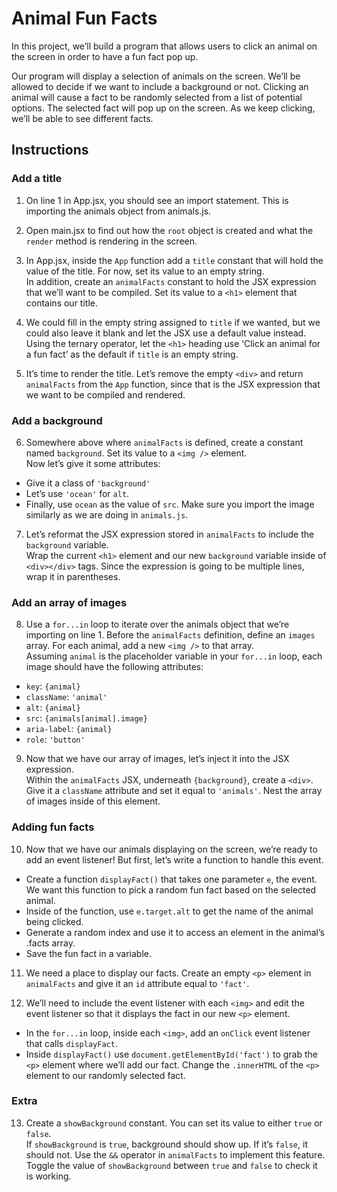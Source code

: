 # Animal Fun Facts

In this project, we’ll build a program that allows users to click an animal on the screen in order to have a fun fact pop up.

Our program will display a selection of animals on the screen. We’ll be allowed to decide if we want to include a background or not. Clicking an animal will cause a fact to be randomly selected from a list of potential options. The selected fact will pop up on the screen. As we keep clicking, we’ll be able to see different facts.

## Instructions

### Add a title

1. On line 1 in App.jsx, you should see an import statement. This is importing the animals object from animals.js.

2. Open main.jsx to find out how the `root` object is created and what the `render` method is rendering in the screen.

3. In App.jsx, inside the `App` function add a `title` constant that will hold the value of the title. For now, set its value to an empty string.\
In addition, create an `animalFacts` constant to hold the JSX expression that we’ll want to be compiled. Set its value to a `<h1>` element that contains our title.

4. We could fill in the empty string assigned to `title` if we wanted, but we could also leave it blank and let the JSX use a default value instead.\
Using the ternary operator, let the `<h1>` heading use ‘Click an animal for a fun fact’ as the default if `title` is an empty string.

5. It’s time to render the title. Let’s remove the empty `<div>` and return `animalFacts` from the `App` function, since that is the JSX expression that we want to be compiled and rendered.

### Add a background

6. Somewhere above where `animalFacts` is defined, create a constant named `background`. Set its value to a `<img />` element.\
Now let’s give it some attributes:
- Give it a class of `'background'`
- Let’s use `'ocean'` for `alt`.
- Finally, use `ocean` as the value of `src`. Make sure you import the image similarly as we are doing in `animals.js`.

7. Let’s reformat the JSX expression stored in `animalFacts` to include the `background` variable.\
Wrap the current `<h1>` element and our new `background` variable inside of `<div></div>` tags. Since the expression is going to be multiple lines, wrap it in parentheses.

### Add an array of images

8. Use a `for...in` loop to iterate over the animals object that we’re importing on line 1. Before the `animalFacts` definition, define an `images` array. For each animal, add a new `<img />` to that array.\
Assuming `animal` is the placeholder variable in your `for...in` loop, each image should have the following attributes:
- `key`: `{animal}`
- `className`: `'animal'`
- `alt`: `{animal}`
- `src`: `{animals[animal].image}`
- `aria-label`: `{animal}`
- `role`: `'button'`

9. Now that we have our array of images, let’s inject it into the JSX expression.\
Within the `animalFacts` JSX, underneath `{background}`, create a `<div>`. Give it a `className` attribute and set it equal to `'animals'`. Nest the array of images inside of this element.

### Adding fun facts

10. Now that we have our animals displaying on the screen, we’re ready to add an event listener! But first, let’s write a function to handle this event.
- Create a function `displayFact()` that takes one parameter `e`, the event. We want this function to pick a random fun fact based on the selected animal.
- Inside of the function, use `e.target.alt` to get the name of the animal being clicked.
- Generate a random index and use it to access an element in the animal’s .facts array.
- Save the fun fact in a variable.

11. We need a place to display our facts. Create an empty `<p>` element in `animalFacts` and give it an `id` attribute equal to `'fact'`.

12. We’ll need to include the event listener with each `<img>` and edit the event listener so that it displays the fact in our new `<p>` element.
- In the `for...in` loop, inside each `<img>`, add an `onClick` event listener that calls `displayFact`.
- Inside `displayFact()` use `document.getElementById('fact')` to grab the `<p>` element where we’ll add our fact. Change the `.innerHTML` of the `<p>` element to our randomly selected fact.

### Extra

13. Create a `showBackground` constant. You can set its value to either `true` or `false`.\
If `showBackground` is `true`, background should show up. If it’s `false`, it should not. Use the `&&` operator in `animalFacts` to implement this feature.\
Toggle the value of `showBackground` between `true` and `false` to check it is working.

